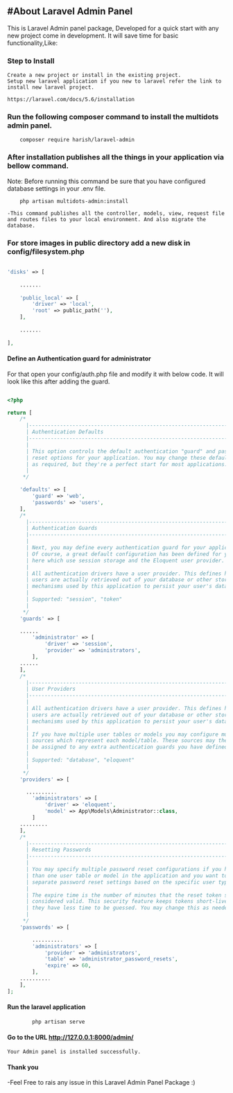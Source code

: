 
## #About Laravel Admin Panel

This is Laravel Admin panel package, Developed for a quick start with any new project come in development.
It will save time for basic functionality,Like:

### Step to Install
    Create a new project or install in the existing project.
    Setup new laravel application if you new to laravel refer the link to install new laravel project.
	
    https://laravel.com/docs/5.6/installation

### Run the following composer command to install the multidots admin panel.  

        composer require harish/laravel-admin

### After installation publishes all the things in your application via bellow command.
Note: Before running this command be sure that you have configured database settings in your .env file.

        php artisan multidots-admin:install

    -This command publishes all the controller, models, view, request file and routes files to your local environment. And also migrate the database.

### For store images in public directory add a new disk in config/filesystem.php 

```php

'disks' => [
    
    .......
    
    'public_local' => [
        'driver' => 'local',
        'root' => public_path(''),
    ],
    
    .......
    
],

```
#### Define an Authentication guard for administrator

For that open your config/auth.php file and modify it with below code. It will look like this after adding the guard.

```php

<?php

return [
    /*
      |--------------------------------------------------------------------------
      | Authentication Defaults
      |--------------------------------------------------------------------------
      |
      | This option controls the default authentication "guard" and password
      | reset options for your application. You may change these defaults
      | as required, but they're a perfect start for most applications.
      |
     */

    'defaults' => [
        'guard' => 'web',
        'passwords' => 'users',
    ],
    /*
      |--------------------------------------------------------------------------
      | Authentication Guards
      |--------------------------------------------------------------------------
      |
      | Next, you may define every authentication guard for your application.
      | Of course, a great default configuration has been defined for you
      | here which use session storage and the Eloquent user provider.
      |
      | All authentication drivers have a user provider. This defines how the
      | users are actually retrieved out of your database or other storage
      | mechanisms used by this application to persist your user's data.
      |
      | Supported: "session", "token"
      |
     */
    'guards' => [

	......
        'administrator' => [
            'driver' => 'session',
            'provider' => 'administrators',
        ],
	......
    ],
    /*
      |--------------------------------------------------------------------------
      | User Providers
      |--------------------------------------------------------------------------
      |
      | All authentication drivers have a user provider. This defines how the
      | users are actually retrieved out of your database or other storage
      | mechanisms used by this application to persist your user's data.
      |
      | If you have multiple user tables or models you may configure multiple
      | sources which represent each model/table. These sources may then
      | be assigned to any extra authentication guards you have defined.
      |
      | Supported: "database", "eloquent"
      |
     */
    'providers' => [

      ..........
        'administrators' => [
            'driver' => 'eloquent',
            'model' => App\Models\Administrator::class,
        ]
	.........
    ],
    /*
      |--------------------------------------------------------------------------
      | Resetting Passwords
      |--------------------------------------------------------------------------
      |
      | You may specify multiple password reset configurations if you have more
      | than one user table or model in the application and you want to have
      | separate password reset settings based on the specific user types.
      |
      | The expire time is the number of minutes that the reset token should be
      | considered valid. This security feature keeps tokens short-lived so
      | they have less time to be guessed. You may change this as needed.
      |
     */
    'passwords' => [

        ..........
        'administrators' => [
            'provider' => 'administrators',
            'table' => 'administrator_password_resets',
            'expire' => 60,
        ],
	..........
    ],
];
```

#### Run the laravel application

  
            php artisan serve


#### Go to the URL http://127.0.0.1:8000/admin/

    Your Admin panel is installed successfully.

#### Thank you 

  -Feel Free to rais any issue in this Laravel Admin Panel Package :)